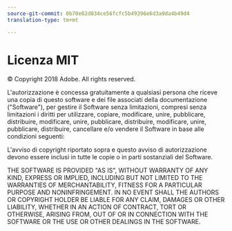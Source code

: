 ```yaml
---
source-git-commit: 0b70e82d034ce56fcfc5b49396e6d3a9da4b49d4
translation-type: tm+mt

---
```

# Licenza MIT

© Copyright 2018 Adobe. All rights reserved.

L'autorizzazione è concessa gratuitamente a qualsiasi persona che riceve una copia
di questo software e dei file associati della documentazione ("Software"), per gestire
il Software senza limitazioni, compresi senza limitazioni i diritti
per utilizzare, copiare, modificare, unire, pubblicare, distribuire, modificare, unire, pubblicare, distribuire, modificare, unire, pubblicare, distribuire, cancellare e/o vendere
il Software in base alle condizioni seguenti:

L'avviso di copyright riportato sopra e questo avviso di autorizzazione devono essere inclusi in tutte
le copie o in parti sostanziali del Software.

THE SOFTWARE IS PROVIDED "AS IS", WITHOUT WARRANTY OF ANY KIND, EXPRESS OR
IMPLIED, INCLUDING BUT NOT LIMITED TO THE WARRANTIES OF MERCHANTABILITY,
FITNESS FOR A PARTICULAR PURPOSE AND NONINFRINGEMENT. IN NO EVENT SHALL THE
AUTHORS OR COPYRIGHT HOLDER BE LIABLE FOR ANY CLAIM, DAMAGES OR OTHER
LIABILITY, WHETHER IN AN ACTION OF CONTRACT, TORT OR OTHERWISE, ARISING FROM,
OUT OF OR IN CONNECTION WITH THE SOFTWARE OR THE USE OR OTHER DEALINGS IN THE
SOFTWARE.
